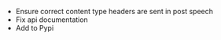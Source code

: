 * Ensure correct content type headers are sent in post speech
* Fix api documentation
* Add to Pypi
